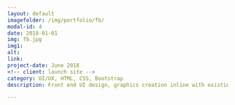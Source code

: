 ```yaml
---
layout: default
imagefolder: /img/portfolio/fb/
modal-id: 4
date: 2018-01-01
img: fb.jpg
img1: 
alt: 
link: 
project-date: June 2018
<!-- client: launch site -->
category: UI/UX, HTML, CSS, Bootstrap
description: Front end UI design, graphics creation inline with existing branding for dietary supplements ecommerce store. Edited existing site bootstrap html/css template elements to fit design.

---
```

